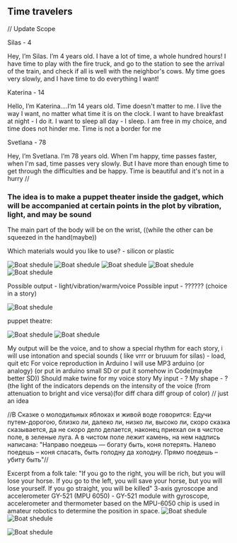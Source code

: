 ## Time travelers 

// Update Scope

Silas - 4

Hey, I’m Silas. I’m 4 years old. I have a lot of time, a whole hundred hours! I have time to play with the fire truck, and go to the station to see the arrival of the train, and check if all is well with the neighbor's cows. My time goes very slowly, and I have time to do everything I want!

Katerina - 14

Hello, I’m Katerina….I’m 14 years old. Time doesn't matter to me. I live the way I want, no matter what time it is on the clock. I want to have breakfast at night - I do it. I want to sleep all day - I sleep. I am free in my choice, and time does not hinder me. Time is not a border for me

Svetlana - 78

Hey, I’m Svetlana. I’m 78 years old. When I'm happy, time passes faster, when I'm sad, time passes very slowly. But I have more than enough time to get through the difficulties and be happy. Time is beautiful and it's not in a hurry //

### The idea is to make a puppet theater inside the gadget, which will be accompanied at certain points in the plot by vibration, light, and may be sound

The main part of the body will be on the wrist, ((while the other can be squeezed in the hand(maybe))

Which materials would you like to use? - silicon or plastic

![Boat shedule](images/image_5.png)
![Boat shedule](images/image_6.png)
![Boat shedule](images/image_7.png)
![Boat shedule](images/image_8.png)
![Boat shedule](images/image_9.png)

Possible output - light/vibration/warm/voice
Possible input - ?????? (choice in a story)

![Boat shedule](images/image_10.png)

puppet theatre:

![Boat shedule](images/image_11.png)
![Boat shedule](images/image_12.png)

My output will be the voice, and to show a special rhythm for each story, i will use intonation and special sounds ( like vrrr or bruuum for silas) - load, quit etc
For voice reproduction in Arduino I will use MP3 arduino (or analogy) (or put in arduino small SD or put it somehow in Code(maybe better SD))
Should make twine for my voice story
My input - ?
My shape - ?
(the light of the indicators depends on the intensity of the voice (from attenuation to bright and vice versa)(for diff chara diff group of color) // just an idea

//В Сказке о молодильных яблоках и живой воде говорится: Едучи путем-дорогою, близко ли, далеко ли, низко ли, высоко ли, скоро сказка сказывается, да не скоро дело делается, наконец приехал он в чистое поле, в зеленые луга. А в чистом поле лежит камень, на нем надпись написана: "Направо поедешь — богату быть, коня потерять. Налево поедешь – коня спасать, быть голодну да холодну. Прямо поедешь – убиту быть"//


Excerpt from a folk tale:
"If you go to the right, you will be rich, but you will lose your horse. If you go to the left, you will save your horse, but you will lose yourself. If you go straight, you will be killed"
3-axis gyroscope and accelerometer GY-521 (MPU 6050) - GY-521 module with gyroscope, accelerometer and thermometer based on the MPU-6050 chip is used in amateur robotics to determine the position in space.
![Boat shedule](images/image_21.png)
![Boat shedule](images/MoodBoard.png)

![Boat shedule](images/screenshot.jpeg)


